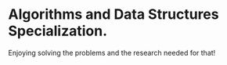 # Algorithms and Data Structures Specialization.

Enjoying solving the problems and the research needed for that!
